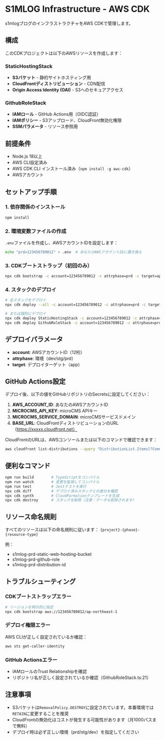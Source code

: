 # S1MLOG Infrastructure - AWS CDK

s1mlogブログのインフラストラクチャをAWS CDKで管理します。

## 構成

このCDKプロジェクトは以下のAWSリソースを作成します：

### StaticHostingStack
- **S3バケット** - 静的サイトホスティング用
- **CloudFrontディストリビューション** - CDN配信
- **Origin Access Identity (OAI)** - S3へのセキュアアクセス

### GithubRoleStack
- **IAMロール** - GitHub Actions用（OIDC認証）
- **IAMポリシー** - S3アップロード、CloudFront無効化権限
- **SSMパラメータ** - リソース参照用

## 前提条件

- Node.js 18以上
- AWS CLI設定済み
- AWS CDK CLI インストール済み（`npm install -g aws-cdk`）
- AWSアカウント

## セットアップ手順

### 1. 依存関係のインストール

```bash
npm install
```

### 2. 環境変数ファイルの作成

`.env`ファイルを作成し、AWSアカウントIDを設定します：

```bash
echo "prd=123456789012" > .env  # あなたのAWSアカウントIDに置き換え
```

### 3. CDKブートストラップ（初回のみ）

```bash
npx cdk bootstrap -c account=123456789012 -c attrphase=prd -c target=app
```

### 4. スタックのデプロイ

```bash
# 全スタックをデプロイ
npx cdk deploy --all -c account=123456789012 -c attrphase=prd -c target=app

# または個別にデプロイ
npx cdk deploy StaticHostingStack -c account=123456789012 -c attrphase=prd -c target=app
npx cdk deploy GithubRoleStack -c account=123456789012 -c attrphase=prd -c target=app
```

## デプロイパラメータ

- **account**: AWSアカウントID（12桁）
- **attrphase**: 環境（dev/stg/prd）
- **target**: デプロイターゲット（app）

## GitHub Actions設定

デプロイ後、以下の値をGitHubリポジトリのSecretsに設定してください：

1. **AWS_ACCOUNT_ID**: あなたのAWSアカウントID
2. **MICROCMS_API_KEY**: microCMS APIキー
3. **MICROCMS_SERVICE_DOMAIN**: microCMSサービスドメイン
4. **BASE_URL**: CloudFrontディストリビューションのURL（https://xxxxx.cloudfront.net）

CloudFrontのURLは、AWSコンソールまたは以下のコマンドで確認できます：

```bash
aws cloudfront list-distributions --query "DistributionList.Items[?Comment=='s1mlog-prd-static-web-hosting-distribution'].DomainName" --output text
```

## 便利なコマンド

```bash
npm run build        # TypeScriptをコンパイル
npm run watch        # 変更を監視してコンパイル
npm run test         # Jestテストを実行
npx cdk diff         # デプロイ済みスタックとの差分を確認
npx cdk synth        # CloudFormationテンプレートを生成
npx cdk destroy      # スタックを削除（注意：データも削除されます）
```

## リソース命名規則

すべてのリソースは以下の命名規則に従います：
`{project}-{phase}-{resource-type}`

例：
- s1mlog-prd-static-web-hosting-bucket
- s1mlog-prd-github-role
- s1mlog-prd-distribution-id

## トラブルシューティング

### CDKブートストラップエラー
```bash
# リージョンを明示的に指定
npx cdk bootstrap aws://123456789012/ap-northeast-1
```

### デプロイ権限エラー
AWS CLIが正しく設定されているか確認：
```bash
aws sts get-caller-identity
```

### GitHub Actionsエラー
- IAMロールのTrust Relationshipを確認
- リポジトリ名が正しく設定されているか確認（GithubRoleStack.ts:21）

## 注意事項

- S3バケットは`RemovalPolicy.DESTROY`に設定されています。本番環境では`RETAIN`に変更することを推奨
- CloudFrontの無効化はコストが発生する可能性があります（月1000パスまで無料）
- デプロイ時は必ず正しい環境（prd/stg/dev）を指定してください
